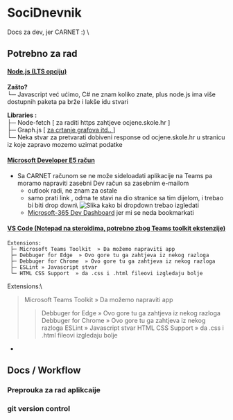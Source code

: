# SociDnevnik
Docs za dev, jer CARNET   :)
\
## Potrebno za rad 

#### [Node.js (LTS opciju)](https://nodejs.org/en/download/)
   **Zašto?**\
      └─ Javascript već ućimo, C# ne znam koliko znate, plus node.js ima
        više dostupnih paketa pa brže i lakše idu stvari

   **Libraries :**\
      ├─ Node-fetch [ za raditi https zahtjeve ocjene.skole.hr ]\
      ├─ Graph.js  [ [ za crtanje grafova itd.. ](https://www.chartjs.org/docs/latest/getting-started/installation.html#npm) ]\
      └─ Neka stvar za pretvarati dobiveni response od ocjene.skole.hr u stranicu iz koje zapravo mozemo uzimat podatke

#### [Microsoft Developer E5 račun](https://docs.microsoft.com/en-us/microsoftteams/platform/build-your-first-app/build-first-app-overview#set-up-your-development-account)
-  Sa CARNET računom se ne može sideloadati aplikacije na Teams pa moramo napraviti zasebni Dev račun sa zasebnim e-mailom 
    - outlook radi, ne znam za ostale
    - samo prati link , odma te stavi na dio stranice sa tim dijelom, i trebao bi biti drop down\ ![Slika kako bi dropdown trebao izgledati](https://imgur.com/LagiYU6.png "Izgled drop downa")
    - [Microsoft-365 Dev Dashboard](https://developer.microsoft.com/en-us/microsoft-365/profile/) jer mi se neda bookmarkati
    

#### [VS Code (Notepad na steroidima, potrebno zbog Teams toolkit ekstenzije)](https://code.visualstudio.com) 

    Extensions:
     ├─ Microsoft Teams Toolkit  » Da možemo napraviti app
     ├─ Debbuger for Edge  » Ovo gore tu ga zahtjeva iz nekog razloga
     ├─ Debbuger for Chrome  » Ovo gore tu ga zahtjeva iz nekog razloga
     ├─ ESLint » Javascript stvar
     └─ HTML CSS Support  » da .css i .html fileovi izgledaju bolje 

Extensions:\
   > Microsoft Teams Toolkit  » Da možemo napraviti app
   >> Debbuger for Edge  » Ovo gore tu ga zahtjeva iz nekog razloga
   >> Debbuger for Chrome  » Ovo gore tu ga zahtjeva iz nekog razloga
   > ESLint » Javascript stvar
   > HTML CSS Support  » da .css i .html fileovi izgledaju bolje  
-

## Docs / Workflow 

### Preprouka za rad aplikcaije 

### git version control 
